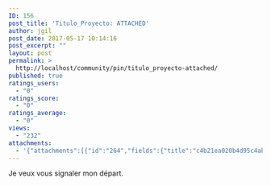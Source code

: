 ```yaml
---
ID: 156
post_title: 'Titulo_Proyecto: ATTACHED'
author: jgil
post_date: 2017-05-17 10:14:16
post_excerpt: ""
layout: post
permalink: >
  http://localhost/community/pin/titulo_proyecto-attached/
published: true
ratings_users:
  - "0"
ratings_score:
  - "0"
ratings_average:
  - "0"
views:
  - "232"
attachments:
  - '{"attachments":[{"id":"264","fields":{"title":"c4b21ea020b4d95c4abacaffc9daaf4e","caption":""}}]}'
---
```

Je veux vous signaler mon départ.